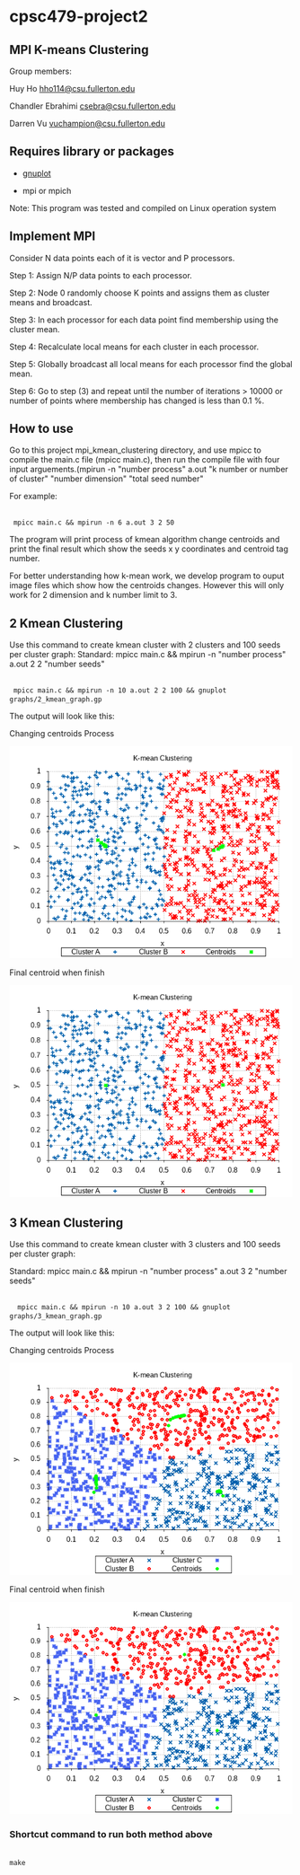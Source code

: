 # cpsc479-project2

## MPI K-means Clustering

Group members:

Huy Ho hho114@csu.fullerton.edu

Chandler Ebrahimi csebra@csu.fullerton.edu

Darren Vu vuchampion@csu.fullerton.edu

## Requires library or packages

- [gnuplot](http://www.gnuplot.info/download.html)

- mpi or mpich

Note: This program was tested and compiled on Linux operation system

## Implement MPI

Consider N data points each of it is vector and P processors.

Step 1: Assign N/P data points to each processor.

Step 2: Node 0 randomly choose K points and assigns them as cluster means and broadcast.

Step 3: In each processor for each data point find membership using the cluster mean.

Step 4: Recalculate local means for each cluster in each processor.

Step 5: Globally broadcast all local means for each processor find the global mean.

Step 6: Go to step (3) and repeat until the number of iterations > 10000 or number of points where membership  has changed is less than 0.1 %.

## How to use

Go to this project mpi_kmean_clustering directory, and use mpicc to compile the main.c file (mpicc main.c), then run the compile file with four input arguements.(mpirun -n "number process" a.out "k number or number of cluster" "number dimension" "total seed number"

For example:

```terminal

 mpicc main.c && mpirun -n 6 a.out 3 2 50

```

The program will print process of kmean algorithm change centroids and print the final result which show the seeds x y coordinates and centroid tag number.

For better understanding how k-mean work, we develop program to ouput image files which show how the centroids changes. However this will only work for 2 dimension and k number limit to 3.

## 2 Kmean Clustering

Use this command to create kmean cluster with 2 clusters and 100 seeds per cluster graph:
Standard: mpicc main.c && mpirun -n "number process" a.out 2 2 "number seeds"

```terminal

 mpicc main.c && mpirun -n 10 a.out 2 2 100 && gnuplot graphs/2_kmean_graph.gp

```

The output will look like this:

Changing centroids Process

![](images/2k_moving_centroids.png)

Final centroid when finish

![](images/2k_final_centroids.png)

## 3 Kmean Clustering

Use this command to create kmean cluster with 3 clusters and 100 seeds per cluster graph:

Standard: mpicc main.c && mpirun -n "number process" a.out 3 2 "number seeds"


```terminal

  mpicc main.c && mpirun -n 10 a.out 3 2 100 && gnuplot graphs/3_kmean_graph.gp

```

The output will look like this:

Changing centroids Process

![](images/3k_moving_centroids.png)

Final centroid when finish

![](images/3k_final_centroids.png)

### Shortcut command to run both method above

```terminal

make

```
